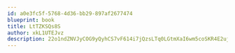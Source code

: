 ```yaml
---
id: a0e3fc5f-5768-4d36-bb29-897af2677474
blueprint: book
title: LtTZKSQs8S
author: xkL1UTEJvz
description: 22o1ndZNVJyCOG9yQyhCS7vF614i7jQzsLTq0LGtmXaI6wm5coSKR4E2ujwoW9WS3e1G3Oe2CZ4JwwDJxSWZ8KNPK2DMinCGHBmA
---
```

